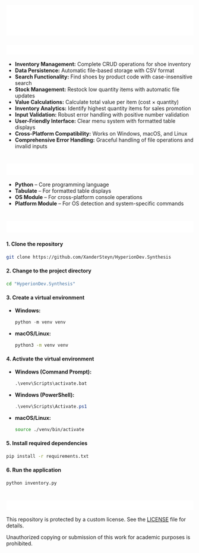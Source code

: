 <h1 align="center">
  <img src="https://github.com/XanderSteyn/xandersteyn/blob/main/IGNORE/Headers/Tasks/Synthesis.svg" alt="Synthesis - CLI Shoe Inventory Manager"/><br>
</h1>

<img src="https://github.com/XanderSteyn/xandersteyn/blob/main/IGNORE/Headers/Repos/Features.svg" alt="Features" height="25px"/>

- **Inventory Management:** Complete CRUD operations for shoe inventory
- **Data Persistence:** Automatic file-based storage with CSV format
- **Search Functionality:** Find shoes by product code with case-insensitive search
- **Stock Management:** Restock low quantity items with automatic file updates
- **Value Calculations:** Calculate total value per item (cost × quantity)
- **Inventory Analytics:** Identify highest quantity items for sales promotion
- **Input Validation:** Robust error handling with positive number validation
- **User-Friendly Interface:** Clear menu system with formatted table displays
- **Cross-Platform Compatibility:** Works on Windows, macOS, and Linux
- **Comprehensive Error Handling:** Graceful handling of file operations and invalid inputs

<h1></h1>

<img src="https://github.com/XanderSteyn/xandersteyn/blob/main/IGNORE/Headers/Repos/Technologies%20Used.svg" alt="Technologies Used" height="30px"/>

- **Python** – Core programming language
- **Tabulate** – For formatted table displays
- **OS Module** – For cross-platform console operations
- **Platform Module** – For OS detection and system-specific commands

<h1></h1>

<img src="https://github.com/XanderSteyn/xandersteyn/blob/main/IGNORE/Headers/Repos/Setup%20Instructions.svg" alt="Setup Instructions" height="30px"/>

#### 1. Clone the repository
```bash
git clone https://github.com/XanderSteyn/HyperionDev.Synthesis
```

#### 2. Change to the project directory
```bash
cd "HyperionDev.Synthesis"
```

#### 3. Create a virtual environment
- **Windows:**
  ```powershell
  python -m venv venv
  ```
- **macOS/Linux:**
  ```bash
  python3 -m venv venv
  ```

#### 4. Activate the virtual environment
- **Windows (Command Prompt):**
  ```cmd
  .\venv\Scripts\activate.bat
  ```
- **Windows (PowerShell):**
  ```powershell
  .\venv\Scripts\Activate.ps1
  ```
- **macOS/Linux:**
  ```bash
  source ./venv/bin/activate
  ```

#### 5. Install required dependencies
```bash
pip install -r requirements.txt
```

#### 6. Run the application
```bash
python inventory.py
```

<h1></h1>

<img src="https://github.com/XanderSteyn/xandersteyn/blob/main/IGNORE/Headers/License.svg" alt="License" height="25px"/>

This repository is protected by a custom license. See the [LICENSE](LICENSE) file for details.

Unauthorized copying or submission of this work for academic purposes is prohibited. 
